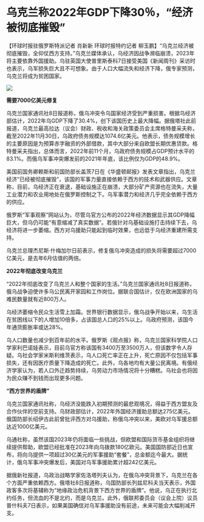 # 乌克兰称2022年GDP下降30％，“经济被彻底摧毁”

【环球时报驻俄罗斯特派记者 肖新新 环球时报特约记者
柳玉鹏】“乌克兰经济被彻底摧毁，全仰仗西方支持。”乌克兰媒体承认，乌经济因战争濒临崩溃，2023年将主要依靠外国援助。乌驻英国大使普里斯泰科7日接受美国《新闻周刊》采访时也表示，乌军损失巨大且不可想象。由于人口大幅流失和经济下降，俄专家预测，乌克兰将成为贫困国家。

![](https://inews.gtimg.com/newsapp_bt/0/15601012878/1000)

**需要7000亿美元修复**

乌克兰国家通讯社8日报道称，俄乌冲突令乌国家经济受到严重损害。根据乌经济部估计，2022年乌GDP下降了30.4%，创下该国历史上最大降幅。据俄塔社此前报道，乌克兰最高拉达（议会）财政、税收和海关政策委员会主席格特曼采夫称，截至2022年11月30日，乌政府债务规模达1074.6亿美元。他表示，债务规模增长的主要原因是为预算赤字融资的外部借款，其中大部分来自欧盟长期优惠贷款。格特曼采夫指出，总体而言，2022年前11个月，乌政府债务规模占GDP预计水平的83.1%。而俄乌军事冲突爆发前的2021年年底，该比例仅为GDP的48.9%。

美国前国务卿赖斯和前国防部长盖茨7日在《华盛顿邮报》发表文章指出，乌克兰经济“已经被彻底摧毁”，该国的军事力量直接依赖于西方的技术和武器供应。文章称，目前，乌经济正在衰退，基础设施正在崩溃，大部分矿产资源也在流失，大量工业潜力和农业用地处在俄罗斯控制之下。乌军事潜力和经济几乎完全依赖于西方的供应。

俄罗斯“军事观察”网站认为，尽管乌官方公布的2022年经济数据显示其GDP降幅巨大，但乌仍可能“有意缩减了真实数据”。若俄针对乌基础设施打击持续下去，乌经济将进一步萎缩。西方对乌援助只能起到临时效果，也远低于乌经济重建所需支持。

乌克兰总理杰尼斯·什梅加尔日前表示，修复俄乌冲突造成的损失将需要超过7000亿美元，是去年6月估值的两倍。

**2022年彻底改变乌克兰**

“2022年彻底改变了乌克兰人和整个国家的生活。”乌克兰国家通讯社8日报道称，俄乌战争迫使许多乌公民离开家园和工作岗位。据联合国估计，仅在欧洲国家的乌难民数量就有近800万人。

乌经济萎缩令民众生活雪上加霜。世界银行数据显示，俄乌战争开始以来，乌生活在贫困线以下的人增加10倍多，占该国总人口的25%以上。乌政府预测，该国今年通货膨胀率或达28%。

乌人口数量也减少到百年前的水平。俄罗斯《观点报》称，乌克兰国家科学院人口学家利巴诺娃表示，目前乌官方称该国有3400万至3500万人，但该数字令人存疑。乌社会学家米斯利维茨表示，乌人口死亡率正在上升，死亡原因不仅包括军事损失，还有因医疗质量下降造成的死亡。此外，乌各地均有大量公民离境。有俄经济学家认为，若人口外迁趋势持续，乌劳动力市场情况将十分糟糕。乌社会也将因为民众赚不到钱而出现更多问题。

**“西方世界的盾牌”**

乌克兰国家通讯社称，乌经济没能跌入初期预测的最悲观境况，得益于西方盟友及合作伙伴的空前支持。乌财政部估计，2022年外国经济援助总额达275亿美元。俄国防部长绍伊古此前曾批评西方对乌援助，称俄乌冲突以来，美欧对乌军援总额达近1000亿美元。

乌通社称，虽然该国2023年仍将面临一些挑战，但欧盟和国际货币基金组织将继续提供帮助，欧盟已经批准在2023年向乌拨款180亿欧元。美国国防部近日也宣布，将向乌提供一项超过30亿美元的军事援助“套餐”，总金额迄今最大。据统计，俄乌军事冲突爆发后，美国对乌军事援助累计超242亿美元。

据俄新社报道，乌政治战略学家佐洛塔列夫认为，在俄乌冲突背景下，乌克兰在各个方面严重依赖西方。俄塔社8日报道称，乌国防部长列兹尼科夫当天表示，外国政客多次将基辅称为“地缘政治危机背景下西方世界的盾牌”。他说，乌正在执行北约任务，但流血的不是北约，而是乌克兰。此外，俄联邦委员会（议会上院）议员普什科夫7日表示，如果美国确信对乌军事援助没有前途，未来可能会大幅削减开支。

